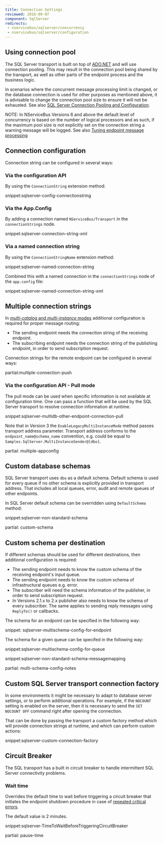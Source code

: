 ```yaml
---
title: Connection Settings
reviewed: 2016-09-07
component: SqlServer
redirects:
 - nservicebus/sqlserver/concurrency
 - nservicebus/sqlserver/configuration
---
```


## Using connection pool

The SQL Server transport is built on top of [ADO.NET](https://msdn.microsoft.com/en-us/library/e80y5yhx.aspx) and will use connection pooling. This may result in the connection pool being shared by the transport, as well as other parts of the endpoint process and the business logic. 

In scenarios where the concurrent message processing limit is changed, or the database connection is used for other purposes as mentioned above, it is advisable to change the connection pool size to ensure it will not be exhausted. See also [SQL Server Connection Pooling and Configuration](https://msdn.microsoft.com/en-us/library/8xx3tyca.aspx).

NOTE: In NServiceBus Versions 6 and above the default level of concurrency is based on the number of logical processors and as such, if the maximum pool size is not explicitly set on the connection string a warning message will be logged. See also [Tuning endpoint message processing](/nservicebus/operations/tuning.md) 


## Connection configuration

Connection string can be configured in several ways:


### Via the configuration API

By using the `ConnectionString` extension method:

snippet:sqlserver-config-connectionstring


### Via the App.Config

By adding a connection named `NServiceBus/Transport` in the `connectionStrings` node.

snippet:sqlserver-connection-string-xml


### Via a named connection string

By using the `ConnectionStringName` extension method:

snippet:sqlserver-named-connection-string

Combined this with a named connection in the `connectionStrings` node of the `app.config` file:

snippet:sqlserver-named-connection-string-xml


## Multiple connection strings

In [*multi-catalog* and *multi-instance* modes](/nservicebus/sqlserver/deployment-options.md) additional configuration is required for proper message routing:

 * The sending endpoint needs the connection string of the receiving endpoint.
 * The subscribing endpoint needs the connection string of the publishing endpoint, in order to send subscription request.

Connection strings for the remote endpoint can be configured in several ways:

partial:multiple-connection-push


### Via the configuration API - Pull mode

The pull mode can be used when specific information is not available at configuration time. One can pass a function that will be used by the SQL Server transport to resolve connection information at runtime.

snippet:sqlserver-multidb-other-endpoint-connection-pull

Note that in Version 3 the `EnableLegacyMultiInstanceMode` method passes transport address parameter. Transport address conforms to the `endpoint_name@schema_name` convention, e.g. could be equal to `Samples.SqlServer.MultiInstanceSender@[dbo]`.


partial: multiple-appconfig


## Custom database schemas

SQL Server transport uses `dbo` as a default schema. Default schema is used for every queue if no other schema is explicitly provided in transport address. That includes all local queues, error, audit and remote queues of other endpoints.

In SQL Server default schema can be overridden using `DefaultSchema` method:

snippet:sqlserver-non-standard-schema

partial: custom-schema


## Custom schema per destination

If different schemas should be used for different destinations, then additional configuration is required:

 * The sending endpoint needs to know the custom schema of the receiving endpoint's input queue.
 * The sending endpoint needs to know the custom schema of infrastructural queues e.g. error.
 * The subscriber will need the schema information of the publisher, in order to send subscription request.
 * In Versions 2.1.x to 2.x publisher also needs to know the schema of every subscriber. The same applies to sending reply messages using `ReplyTo()` or callbacks.

The schema for an endpoint can be specified in the following way:

snippet: sqlserver-multischema-config-for-endpoint

The schema for a given queue can be specifed in the following way:

snippet:sqlserver-multischema-config-for-queue

snippet:sqlserver-non-standard-schema-messagemapping

partial: multi-schema-config-notes


## Custom SQL Server transport connection factory

In some environments it might be necessary to adapt to database server settings, or to perform additional operations. For example, if the `NOCOUNT` setting is enabled on the server, then it is necessary to send the `SET NOCOUNT OFF` command right after opening the connection.

That can be done by passing the transport a custom factory method which will provide connection strings at runtime, and which can perform custom actions:

snippet:sqlserver-custom-connection-factory


## Circuit Breaker

The SQL transport has a built in circuit breaker to handle intermittent SQL Server connectivity problems.


### Wait time

Overrides the default time to wait before triggering a circuit breaker that initiates the endpoint shutdown procedure in case of [repeated critical errors](/nservicebus/hosting/critical-errors.md).

The default value is 2 minutes.

snippet:sqlserver-TimeToWaitBeforeTriggeringCircuitBreaker


partial: pause-time
